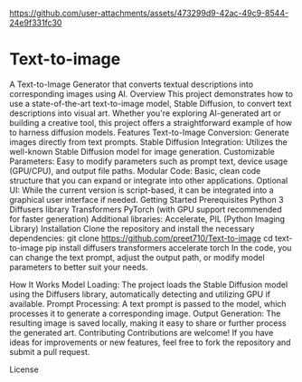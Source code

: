 https://github.com/user-attachments/assets/473299d9-42ac-49c9-8544-24e9f331fc30
# Text-to-image
A Text-to-Image Generator that converts textual descriptions into corresponding images using AI.
Overview
This project demonstrates how to use a state-of-the-art text-to-image model, Stable Diffusion, to convert text descriptions into visual art. Whether you're exploring AI-generated art or building a creative tool, this project offers a straightforward example of how to harness diffusion models.
Features
Text-to-Image Conversion: Generate images directly from text prompts.
Stable Diffusion Integration: Utilizes the well-known Stable Diffusion model for image generation.
Customizable Parameters: Easy to modify parameters such as prompt text, device usage (GPU/CPU), and output file paths.
Modular Code: Basic, clean code structure that you can expand or integrate into other applications.
Optional UI: While the current version is script-based, it can be integrated into a graphical user interface if needed.
Getting Started
Prerequisites
Python 3 
Diffusers library
Transformers
PyTorch (with GPU support recommended for faster generation)
Additional libraries: Accelerate, PIL (Python Imaging Library)
Installation
Clone the repository and install the necessary dependencies:
git clone https://github.com/preet710/Text-to-image
cd text-to-image
pip install diffusers transformers accelerate torch
In the code, you can change the text prompt, adjust the output path, or modify model parameters to better suit your needs.

How It Works
Model Loading: The project loads the Stable Diffusion model using the Diffusers library, automatically detecting and utilizing GPU if available.
Prompt Processing: A text prompt is passed to the model, which processes it to generate a corresponding image.
Output Generation: The resulting image is saved locally, making it easy to share or further process the generated art.
Contributing
Contributions are welcome! If you have ideas for improvements or new features, feel free to fork the repository and submit a pull request.

License
